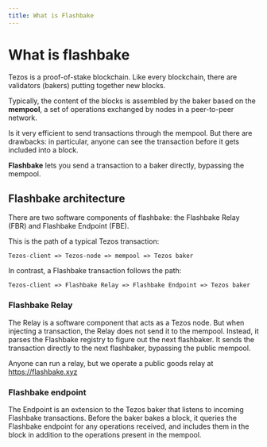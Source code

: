 ```yaml
---
title: What is Flashbake
---
```


# What is flashbake

Tezos is a proof-of-stake blockchain. Like every blockchain, there are validators (bakers) putting together new blocks.

Typically, the content of the blocks is assembled by the baker based on the **mempool**, a set of operations exchanged by nodes in a peer-to-peer network.

Is it very efficient to send transactions through the mempool. But there are drawbacks: in particular, anyone can see the transaction before it gets included into a block.

**Flashbake** lets you send a transaction to a baker directly, bypassing the mempool.

## Flashbake architecture

There are two software components of flashbake: the Flashbake Relay (FBR) and Flashbake Endpoint (FBE).

This is the path of a typical Tezos transaction:

```
Tezos-client => Tezos-node => mempool => Tezos baker
```

In contrast, a Flashbake transaction follows the path:

```
Tezos-client => Flashbake Relay => Flashbake Endpoint => Tezos baker
```

### Flashbake Relay

The Relay is a software component that acts as a Tezos node. But when injecting a transaction, the Relay does not send it to the mempool. Instead, it parses the Flashbake registry to figure out the next flashbaker. It sends the transaction directly to the next flashbaker, bypassing the public mempool.

Anyone can run a relay, but we operate a public goods relay at https://flashbake.xyz

### Flashbake endpoint

The Endpoint is an extension to the Tezos baker that listens to incoming Flashbake transactions. Before the baker bakes a block, it queries the Flashbake endpoint for any operations received, and includes them in the block in addition to the operations present in the mempool.
